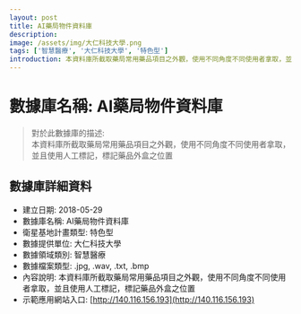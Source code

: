 ```yaml
---
layout: post
title: AI藥局物件資料庫
description: 
image: /assets/img/大仁科技大學.png
tags: ['智慧醫療', '大仁科技大學', '特色型']
introduction: 本資料庫所截取藥局常用藥品項目之外觀，使用不同角度不同使用者拿取，並且使用人工標記，標記藥品外盒之位置
---
```


# 數據庫名稱: AI藥局物件資料庫

> 對於此數據庫的描述: <br>
> 本資料庫所截取藥局常用藥品項目之外觀，使用不同角度不同使用者拿取，並且使用人工標記，標記藥品外盒之位置

## 數據庫詳細資料

+ 建立日期: 2018-05-29
+ 數據庫名稱: AI藥局物件資料庫
+ 衛星基地計畫類型: 特色型
+ 數據提供單位: 大仁科技大學
+ 數據領域類別: 智慧醫療
+ 數據檔案類型: .jpg, .wav, .txt, .bmp
+ 內容說明: 本資料庫所截取藥局常用藥品項目之外觀，使用不同角度不同使用者拿取，並且使用人工標記，標記藥品外盒之位置
+ 示範應用網站入口: [http://140.116.156.193](http://140.116.156.193)